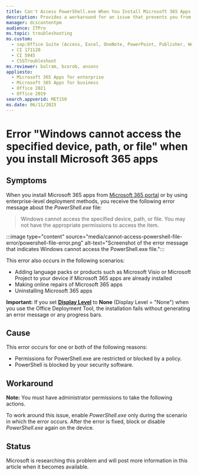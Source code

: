 ```yaml
---
title: Can't Access PowerShell.exe When You Install Microsoft 365 Apps
description: Provides a workaround for an issue that prevents you from installing Microsoft 365 apps because PowerShell is blocked.
manager: dcscontentpm
audience: ITPro
ms.topic: troubleshooting
ms.custom:
  - sap:Office Suite (Access, Excel, OneNote, PowerPoint, Publisher, Word, Visio)\Installation, Update, Deployment,  Activation
  - CI 171120
  - CI 5945
  - CSSTroubleshoot
ms.reviewer: balram, bcorob, ansons
appliesto: 
  - Microsoft 365 Apps for enterprise
  - Microsoft 365 Apps for business
  - Office 2021
  - Office 2019
search.appverid: MET150
ms.date: 06/11/2025
---
```


# Error "Windows cannot access the specified device, path, or file" when you install Microsoft 365 apps

## Symptoms

When you install Microsoft 365 apps from [Microsoft 365 portal](https://www.office.com/?auth=2) or by using enterprise-level deployment methods, you receive the following error message about the *PowerShell.exe* file:

> Windows cannot access the specified device, path, or file. You may not have the appropriate permissions to access the item.

:::image type="content" source="media/cannot-access-powershell-file-error/powershell-file-error.png" alt-text="Screenshot of the error message that indicates Windows cannot access the PowerShell.exe file.":::

This error also occurs in the following scenarios:

- Adding language packs or products such as Microsoft Visio or Microsoft Project to your device if Microsoft 365 apps are already installed
- Making online repairs of Microsoft 365 apps
- Uninstalling Microsoft 365 apps

**Important:** If you set [**Display Level**](/deployoffice/office-deployment-tool-configuration-options#display-element) to **None** (Display Level = "None") when you use the Office Deployment Tool, the installation fails without generating an error message or any progress bars.

## Cause

This error occurs for one or both of the following reasons:

- Permissions for PowerShell.exe are restricted or blocked by a policy.
- PowerShell is blocked by your security software.

## Workaround

**Note:** You must have administrator permissions to take the following actions.

To work around this issue, enable *PowerShell.exe* only during the scenario in which the error occurs. After the error is fixed, block or disable *PowerShell.exe* again on the device.

## Status

Microsoft is researching this problem and will post more information in this article when it becomes available.
